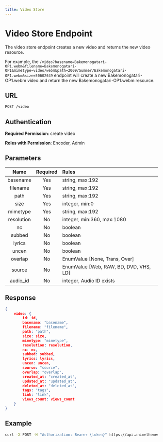```yaml
---
title: Video Store
---
```


# Video Store Endpoint

The video store endpoint creates a new video and returns the new video resource.

For example, the `/video?basename=Bakemonogatari-OP1.webm&filename=Bakemonogatari-OP1&mimetype=video/webm&path=2009/Summer/Bakemonogatari-OP1.webm&size=50602649` endpoint will create a new Bakemonogatari-OP1.webm video and return the new Bakemonogatari-OP1.webm resource.

## URL

```sh
POST /video
```

## Authentication

**Required Permission**: create video

**Roles with Permission**: Encoder, Admin

## Parameters

| Name       | Required | Rules                                  |
| :--------: | :------: | :------------------------------------- |
| basename   | Yes      | string, max:192                        |
| filename   | Yes      | string, max:192                        |
| path       | Yes      | string, max:192                        |
| size       | Yes      | integer, min:0                         |
| mimetype   | Yes      | string, max:192                        |
| resolution | No       | integer, min:360, max:1080             |
| nc         | No       | boolean                                |
| subbed     | No       | boolean                                |
| lyrics     | No       | boolean                                |
| uncen      | No       | boolean                                |
| overlap    | No       | EnumValue [None, Trans, Over]          |
| source     | No       | EnumValue [Web, RAW, BD, DVD, VHS, LD] |
| audio_id   | No       | integer, Audio ID exists               |

## Response

```json
{
    video: {
        id: id,
        basename: "basename",
        filename: "filename",
        path: "path",
        size: size,
        mimetype: "mimetype",
        resolution: resolution,
        nc: nc,
        subbed: subbed,
        lyrics: lyrics,
        uncen: uncen,
        source: "source",
        overlap: "overlap",
        created_at: "created_at",
        updated_at: "updated_at",
        deleted_at: "deleted_at",
        tags: "tags",
        link: "link",
        views_count: views_count
    }
}
```

## Example

```bash
curl -X POST -H "Authorization: Bearer {token}" https://api.animethemes.moe/video/
```
